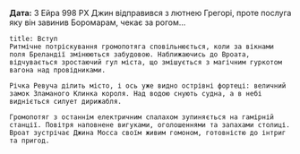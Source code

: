 **Дата:** 3 Ейра 998 РХ
Джин відправився з лютнею Грегорі, проте послуга яку він завинив Боромарам, чекає за рогом...
```ad-note
title: Вступ
Ритмічне потріскування громопотяга сповільнюється, коли за вікнами поля Бреландії змінюються забудовою. Наближаючись до Вроата, відчувається зростаючий гул міста, що змішується з магічним гуркотом вагона над провідниками.

Річка Ревуча ділить місто, і ось уже видно острівні фортеці: величний замок Зламаного Клинка короля. Над водою снують судна, а в небі видніється силует дирижабля.

Громопотяг з останнім електричним спалахом зупиняється на гамірній станції. Повітря наповнене вигуками, оголошеннями та запахами столиці. Вроат зустрічає Джина Мосса своїм живим гомоном, готовністю до інтриг та пригод.
```
